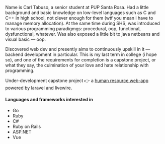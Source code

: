 Name is Carl Tabuso, a senior student at PUP Santa Rosa. Had a little background and basic knowledge on low-level languages such as C and C++ in high school, not clever enough for them (wtf you mean i have to manage memory allocation). At the same time during SHS, was introduced to various programming paradigmgs: procedural, oop, functional, dysfunctional, whatever. Was also exposed a little bit to java netbeans and visual basic — oop.

Discovered web dev and presently aims to continuously upskill in it — backend development in particular. This is my last term in college (i hope so), and one of the requirements for completion is a capstone project, or what they say, the culmination of your love and hate relationship with programming.

Under-development capstone project 👉 a [human resource web-app](https://github.com/POWERLANE-TEAM/emplo-hrms/tree/staging) powered by laravel and livewire.

#### Languages and frameworks interested in

- Go
- Ruby
- C#
- Ruby on Rails
- ASP.NET
- Vue
